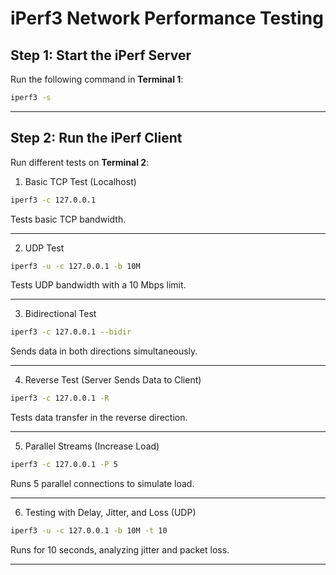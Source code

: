 # iPerf3 Network Performance Testing

## **Step 1: Start the iPerf Server**
Run the following command in **Terminal 1**:
```bash
iperf3 -s
```
---
## **Step 2: Run the iPerf Client**
Run different tests on **Terminal 2**:

1. Basic TCP Test (Localhost)
```bash
iperf3 -c 127.0.0.1
```
Tests basic TCP bandwidth.

---
2. UDP Test
```bash
iperf3 -u -c 127.0.0.1 -b 10M
```
Tests UDP bandwidth with a 10 Mbps limit.

---

3. Bidirectional Test
```bash
iperf3 -c 127.0.0.1 --bidir
```
Sends data in both directions simultaneously.

---

4. Reverse Test (Server Sends Data to Client)
```bash
iperf3 -c 127.0.0.1 -R
```
Tests data transfer in the reverse direction.

---

5. Parallel Streams (Increase Load)
```bash
iperf3 -c 127.0.0.1 -P 5
```
Runs 5 parallel connections to simulate load.

---

6. Testing with Delay, Jitter, and Loss (UDP)
```bash
iperf3 -u -c 127.0.0.1 -b 10M -t 10
```
Runs for 10 seconds, analyzing jitter and packet loss.

---
